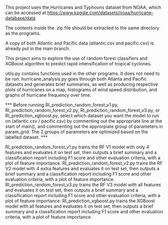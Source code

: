 This project uses the Hurricanes and Typhoons dataset from NOAA, which can be accessed at https://www.kaggle.com/datasets/noaa/hurricane-database/data

The contents inside the .zip file should be extracted to the same directory as the programs. 

A copy of both Atlantic and Pacific data (atlantic.csv and pacific.csv) is already put in the main branch.

This project aims to explore the use of random forest classifiers and XGBoost algorithm to predict rapid intensification of tropical cyclones.

utils.py contains functions used in the other programs. 
It does not need to be run.
hurricane_analysis.py goes through both Atlanta and Pacific datasets and generates brief summaries, as well as producing respective plots of hurricanes on a map, histograms of wind speed distribution, and graphs of hurricane frequency over time.


*** Before running RI_prediction_random_forest_v1.py, RI_prediction_random_forest_v2.py, RI_prediction_random_forest_v3.py, or RI_prediction_xgboost.py, select which dataset you want the model to run on (atlantic.csv / pacific.csv) by commenting out the appropriate line at the start of main(), and commenting out the approrpiate group of parameters in param_grid. The 2 groups of parameters are optimized based on the labelled dataset. ***


RI_prediction_random_forest_v1.py trains the RF V1 model with only 4 features and evaluates it on test set, then outputs a brief summary and a classification report including F1 score and other evaluation criteria, with a plot of feature importance.
RI_prediction_random_forest_v2.py trains the RF V2 model with 4 extra features and evaluates it on test set, then outputs a brief summary and a classification report including F1 score and other evaluation criteria, with a plot of feature importance.
RI_prediction_random_forest_v3.py trains the RF V3 model with all features and evaluates it on test set, then outputs a brief summary and a classification report including F1 score and other evaluation criteria, with a plot of feature importance.
RI_prediction_xgboost.py trains the XGBoost model with all features and evaluates it on test set, then outputs a brief summary and a classification report including F1 score and other evaluation criteria, with a plot of feature importance.
